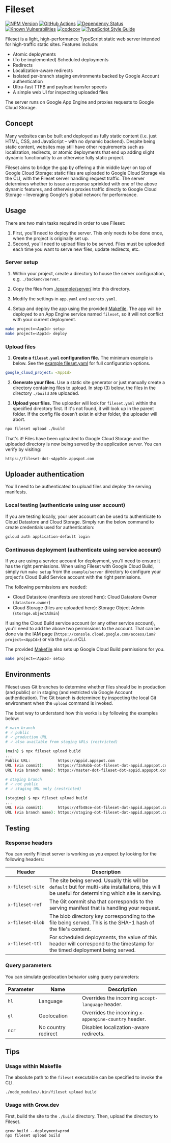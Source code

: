 # Fileset

[![NPM Version][npm-image]][npm-url]
[![GitHub Actions][github-image]][github-url]
[![Dependency Status][david-image]][david-url]
[![Known Vulnerabilities][snyk-image]][snyk-url]
[![codecov][codecov-image]][codecov-url]
[![TypeScript Style Guide][gts-image]][gts-url]

Fileset is a light, high-performance TypeScript static web server intended for
high-traffic static sites. Features include:

- Atomic deployments
- (To be implemented) Scheduled deployments
- Redirects
- Localization-aware redirects
- Isolated per-branch staging environments backed by Google Account authentication
- Ultra-fast TTFB and payload transfer speeds
- A simple web UI for inspecting uploaded files

The server runs on Google App Engine and proxies requests to Google Cloud Storage.
## Concept

Many websites can be built and deployed as fully static content (i.e. just HTML,
CSS, and JavaScript – with no dynamic backend). Despite being static content,
websites may still have other requirements such as localization, redirects, or
atomic deployments that end up adding slight dynamic functionality to an
otherwise fully static project.

Fileset aims to bridge the gap by offering a thin middle layer on top of Google
Cloud Storage: static files are uploaded to Google Cloud Storage via the CLI,
with the Fileset server handling request traffic. The server determines whether
to issue a response sprinkled with one of the above dynamic features, and
otherwise proxies traffic directly to Google Cloud Storage – leveraging Google's
global network for performance.

## Usage

There are two main tasks required in order to use Fileset:

1. First, you'll need to deploy the server. This only needs to be done once,
   when the project is originally set up.
2. Second, you'll need to upload files to be served. Files must be uploaded each
   time you want to serve new files, update redirects, etc.

### Server setup

1. Within your project, create a directory to house the server configuration, e.g.
   `./backend/server`.

2. Copy the files from [./example/server/](./example/server/) into this directory.

3. Modify the settings in `app.yaml` and `secrets.yaml`.

4. Setup and deploy the app using the provided
   [Makefile](./example/server/Makefile). The app will be deployed to an App
   Engine service named `fileset`, so it will not conflict with your current
   deployment.

```bash
make project=<AppId> setup
make project=<AppId> deploy
```

### Upload files

1. **Create a `fileset.yaml` configuration file.** The minimum example is below. See
   the [example fileset.yaml](./example/fileset.yaml) for full configuration
   options.

```yaml
google_cloud_project: <AppId>
```

2. **Generate your files.** Use a static site generator or just manually create a directory containing files
to upload. In step (3) below, the files in the directory `./build` are
uploaded.

3. **Upload your files.** The uploader will look for `fileset.yaml` within the
   specified directory first. If it's not found, it will look up in the parent
   folder. If the config file doesn't exist in either folder, the uploader will
   abort.

```bash
npx fileset upload ./build
```

That's it! Files have been uploaded to Google Cloud Storage and the uploaded
directory is now being served by the application server. You can verify by
visiting:

```
https://fileset-dot-<AppId>.appspot.com
```

## Uploader authentication

You'll need to be authenticated to upload files and deploy the serving manifests.

### Local testing (authenticate using user account)

If you are testing locally, your user account can be used to authenticate to
Cloud Datastore and Cloud Storage. Simply run the below command to create
credentials used for authentication:

```bash
gcloud auth application-default login
```

### Continuous deployment (authenticate using service account)

If you are using a service account for deployment, you'll need to ensure it has
the right permissions. When using Fileset with Google Cloud Build, simply run
`make setup` from the `example/server` directory to configure your project's
Cloud Build Service account with the right permissions.


The following permissions are needed:

- Cloud Datastore (manifests are stored here): Cloud Datastore Owner
  (`datastore.owner`)
- Cloud Storage (files are uploaded here): Storage Object Admin
  (`storage.objectAdmin`)

If using the Cloud Build service account (or any other service account), you'll
need to add the above two permissions to the account. That can be done via the
IAM page (`https://console.cloud.google.com/access/iam?project=<AppId>`) or via
the `gcloud` CLI.

The provided [Makefile](./example/server/Makefile) also sets up Google Cloud
Build permissions for you.

```bash
make project=<AppId> setup
```

## Environments

Fileset uses Git branches to determine whether files should be in production
(and public) or in staging (and restricted via Google Account authentication).
The Git branch is determined by inspecting the local Git environment when the
`upload` command is invoked.

The best way to understand how this works is by following the examples below:

```bash
# main branch
# ✓ public
# ✓ production URL
# ✓ also available from staging URLs (restricted)

(main) $ npx fileset upload build
...
Public URL:            https://appid.appspot.com
URL (via commit):      https://f3a9abb-dot-fileset-dot-appid.appspot.com
URL (via branch name): https://master-dot-fileset-dot-appid.appspot.com
```

```bash
# staging branch
# ✓ not public
# ✓ staging URL only (restricted)

(staging) $ npx fileset upload build
...
URL (via commit):      https://4fb48ce-dot-fileset-dot-appid.appspot.com
URL (via branch name): https://staging-dot-fileset-dot-appid.appspot.com
```

## Testing

### Response headers

You can verify Fileset server is working as you expect by looking for the following headers:

| Header | Description |
|-|-|
| `x‑fileset‑site` | The site being served. Usually this will be `default` but for multi-site installations, this will be useful for determining which site is serving. |
| `x‑fileset‑ref` | The Git commit sha that corresponds to the serving manifest that is handling your request. |
| `x‑fileset‑blob` | The blob directory key corresponding to the file being served. This is the SHA-1 hash of the file's content. |
| `x‑fileset‑ttl` | For scheduled deployments, the value of this header will correspond to the timestamp for the timed deployment being served. |

### Query parameters

You can simulate geolocation behavior using query parameters:

| Parameter | Name | Description |
|-|-|-|
| `hl` | Language | Overrides the incoming `accept-language` header. |
| `gl` | Geolocation | Overrides the incoming `x-appengine-country` header. |
| `ncr` | No country redirect | Disables localization-aware redirects. |

## Tips

### Usage within Makefile

The absolute path to the `fileset` executable can be specified to invoke the CLI.

```
./node_modules/.bin/fileset upload build
```

### Usage with Grow.dev

First, build the site to the `./build` directory. Then, upload the directory to Fileset.

```
grow build --deployment=prod
npx fileset upload build
```

[github-image]: https://github.com/blinkkcode/fileset/workflows/Run%20tests/badge.svg
[github-url]: https://github.com/blinkkcode/fileset/actions
[codecov-image]: https://codecov.io/gh/blinkkcode/fileset/branch/main/graph/badge.svg
[codecov-url]: https://codecov.io/gh/blinkkcode/fileset
[david-image]: https://david-dm.org/blinkkcode/fileset.svg
[david-url]: https://david-dm.org/blinkkcode/fileset
[gts-image]: https://img.shields.io/badge/code%20style-google-blueviolet.svg
[gts-url]: https://github.com/google/gts
[npm-image]: https://img.shields.io/npm/v/@blinkk/fileset.svg
[npm-url]: https://npmjs.org/package/@blinkk/fileset
[snyk-image]: https://snyk.io/test/github/blinkkcode/fileset/badge.svg
[snyk-url]: https://snyk.io/test/github/blinkkcode/fileset
